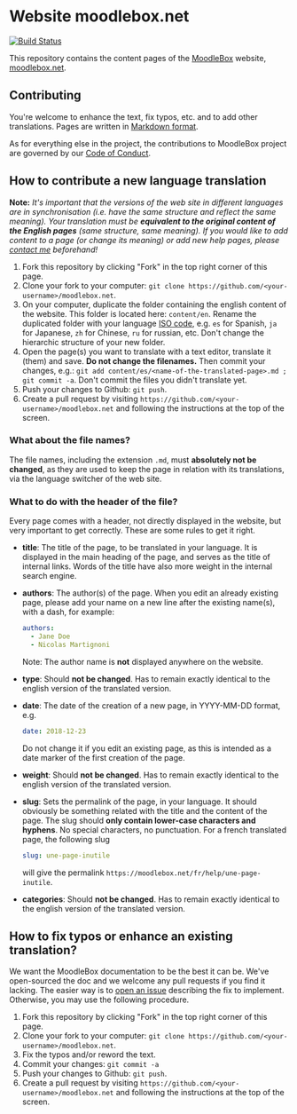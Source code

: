 # Website moodlebox.net

[![Build Status](https://travis-ci.org/moodlebox/moodlebox.net.svg?branch=master)](https://travis-ci.org/moodlebox/moodlebox.net/)

This repository contains the content pages of the [MoodleBox][moodlebox] website, [moodlebox.net][moodlebox].

## Contributing

You're welcome to enhance the text, fix typos, etc. and to add other translations. Pages are written in [Markdown format][markdown].

As for everything else in the project, the contributions to MoodleBox project are governed by our [Code of Conduct](https://github.com/moodlebox/moodlebox.net/blob/master/CODE_OF_CONDUCT.md).

## How to contribute a new language translation

__Note:__ _It's important that the versions of the web site in different languages are in synchronisation (i.e. have the same structure and reflect the same meaning). Your translation must be __equivalent to the original content of the English pages__ (same structure, same meaning). If you would like to add content to a page (or change its meaning) or add new help pages, please [contact me][contact] beforehand!_

1. Fork this repository by clicking "Fork" in the top right corner of this page.
1. Clone your fork to your computer: `git clone https://github.com/<your-username>/moodlebox.net`.
1. On your computer, duplicate the folder containing the english content of the website. This folder is located here: `content/en`. Rename the duplicated folder with your language [ISO code](https://www.w3schools.com/tags/ref_language_codes.asp), e.g. `es` for Spanish, `ja` for Japanese, `zh` for Chinese, `ru` for russian, etc. Don't change the hierarchic structure of your new folder.
1. Open the page(s) you want to translate with a text editor, translate it (them) and save. __Do not change the filenames.__ Then commit your changes, e.g.: `git add content/es/<name-of-the-translated-page>.md ; git commit -a`. Don't commit the files you didn't translate yet.
1. Push your changes to Github: `git push`.
1. Create a pull request by visiting `https://github.com/<your-username>/moodlebox.net` and following the instructions at the top of the screen.

### What about the file names?

The file names, including the extension `.md`, must __absolutely not be changed__, as they are used to keep the page in relation with its translations, via the language switcher of the web site.

### What to do with the header of the file?

Every page comes with a header, not directly displayed in the website, but very important to get correctly. These are some rules to get it right.

- __title__: The title of the page, to be translated in your language. It is displayed in the main heading of the page, and serves as the title of internal links. Words of the title have also more weight in the internal search engine.

- __authors__: The author(s) of the page. When you edit an already existing page, please add your name on a new line after the existing name(s), with a dash, for example:
  ```yml
  authors:
    - Jane Doe
    - Nicolas Martignoni
  ```
  Note: The author name is __not__ displayed anywhere on the website.

- __type__: Should __not be changed__. Has to remain exactly identical to the english version of the translated version.

- __date__: The date of the creation of a new page, in YYYY-MM-DD format, e.g.
  ```yml
  date: 2018-12-23
  ```
  Do not change it if you edit an existing page, as this is intended as a date marker of the first creation of the page.

- __weight__: Should __not be changed__. Has to remain exactly identical to the english version of the translated version.

- __slug__: Sets the permalink of the page, in your language. It should obviously be something related with the title and the content of the page. The slug should __only contain lower-case characters and hyphens__. No special characters, no punctuation. For a french translated page, the following slug
  ```yml
  slug: une-page-inutile
  ```
  will give the permalink `https://moodlebox.net/fr/help/une-page-inutile`.

- __categories__: Should __not be changed__. Has to remain exactly identical to the english version of the translated version.

## How to fix typos or enhance an existing translation?

We want the MoodleBox documentation to be the best it can be. We've open-sourced the doc and we welcome any pull requests if you find it lacking. The easier way is to [open an issue][issues] describing the fix to implement.  Otherwise, you may use the following procedure.

1. Fork this repository by clicking "Fork" in the top right corner of this page.
1. Clone your fork to your computer: `git clone https://github.com/<your-username>/moodlebox.net`.
1. Fix the typos and/or reword the text.
1. Commit your changes: `git commit -a`
1. Push your changes to Github: `git push`.
1. Create a pull request by visiting `https://github.com/<your-username>/moodlebox.net` and following the instructions at the top of the screen.

[moodlebox]: https://moodlebox.net
[issues]: https://github.com/moodlebox/moodlebox.net/issues
[contact]: mailto:nicolas@martignoni.net
[markdown]: https://daringfireball.net/projects/markdown/
